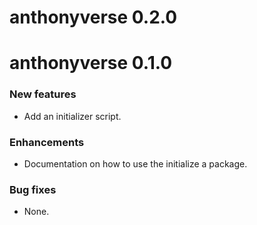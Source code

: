# anthonyverse 0.2.0

# anthonyverse 0.1.0

### New features

* Add an initializer script.

### Enhancements

* Documentation on how to use the initialize a package.

### Bug fixes

* None.
